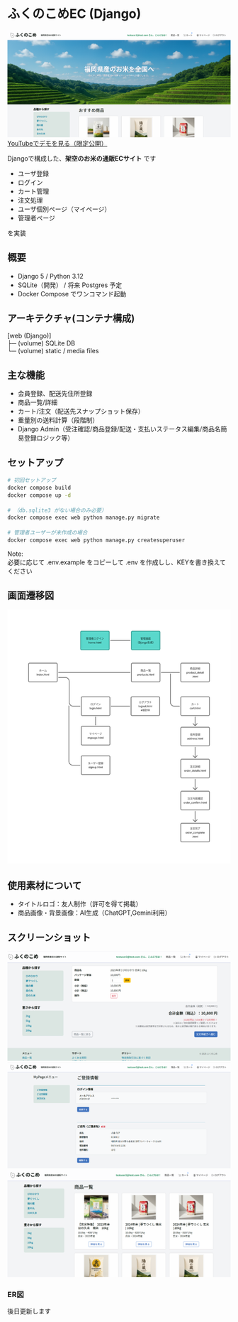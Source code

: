 # ふくのこめEC (Django)
![トップページ](./docs/screens/top.png)
[YouTubeでデモを見る（限定公開）](https://www.youtube.com/watch?v=yFBFK0sBxP8)

Djangoで構成した、**架空のお米の通販ECサイト** です
- ユーザ登録
- ログイン
- カート管理
- 注文処理
- ユーザ個別ページ（マイページ）
- 管理者ページ  

を実装

## 概要
- Django 5 / Python 3.12　
- SQLite（開発） / 将来 Postgres 予定
- Docker Compose でワンコマンド起動

## アーキテクチャ(コンテナ構成)
[web (Django)]  
   ├─ (volume) SQLite DB  
   └─ (volume) static / media files  

## 主な機能
- 会員登録、配送先住所登録
- 商品一覧/詳細
- カート/注文（配送先スナップショット保存）
- 重量別の送料計算（段階制）
- Django Admin（受注確認/商品登録/配送・支払いステータス編集/商品名簡易登録ロジック等）

## セットアップ
```bash
# 初回セットアップ
docker compose build
docker compose up -d

# （db.sqlite3 がない場合のみ必要）
docker compose exec web python manage.py migrate

# 管理者ユーザーが未作成の場合
docker compose exec web python manage.py createsuperuser
```
Note:  
必要に応じて .env.example をコピーして .env を作成しし、KEYを書き換えてください  
  
  

## 画面遷移図
![画面遷移図](./docs/screens/ui-flow.png)

## 使用素材について
- タイトルロゴ：友人制作（許可を得て掲載）
- 商品画像・背景画像：AI生成（ChatGPT,Gemini利用）

## スクリーンショット
![カート](./docs/screens/cart.png)
![マイページ](./docs/screens/mypage.png)
![商品ページ](./docs/screens/products.png)

### ER図
後日更新します  